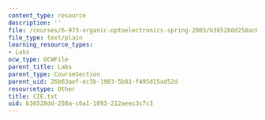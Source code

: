 ```yaml
---
content_type: resource
description: ''
file: /courses/6-973-organic-optoelectronics-spring-2003/b36528dd258ac6a11093212aeec3c7c3_CIE.txt
file_type: text/plain
learning_resource_types:
- Labs
ocw_type: OCWFile
parent_title: Labs
parent_type: CourseSection
parent_uid: 26b63aef-ec5b-1903-5b01-f495d15ad52d
resourcetype: Other
title: CIE.txt
uid: b36528dd-258a-c6a1-1093-212aeec3c7c3
---
```

